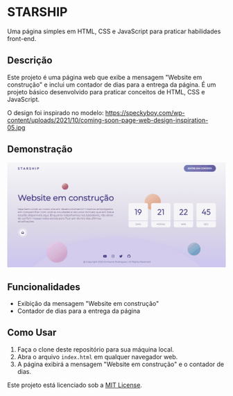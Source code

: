 # STARSHIP

Uma página simples em HTML, CSS e JavaScript para praticar habilidades front-end.

## Descrição

Este projeto é uma página web que exibe a mensagem "Website em construção" e inclui um contador de dias para a entrega da página. É um projeto básico desenvolvido para praticar conceitos de HTML, CSS e JavaScript. 

O design foi inspirado no modelo: https://speckyboy.com/wp-content/uploads/2021/10/coming-soon-page-web-design-inspiration-05.jpg

## Demonstração

![Demonstração](demo.gif)

## Funcionalidades

- Exibição da mensagem "Website em construção"
- Contador de dias para a entrega da página

## Como Usar

1. Faça o clone deste repositório para sua máquina local.
2. Abra o arquivo `index.html` em qualquer navegador web.
3. A página exibirá a mensagem "Website em construção" e o contador de dias.

Este projeto está licenciado sob a [MIT License](LICENSE).
